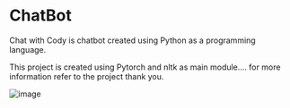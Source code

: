 # ChatBot
Chat with Cody is chatbot created using Python as a programming language.

This project is created using Pytorch and nltk as main module.... 
for more information refer to the project thank you.

![image](https://user-images.githubusercontent.com/114934305/236525035-3bdb9563-e77a-490e-af41-30e7c70bd51f.png)

